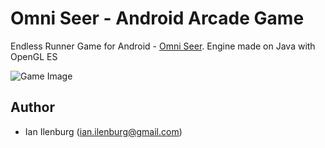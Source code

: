 # Omni Seer - Android Arcade Game
Endless Runner Game for Android - [Omni Seer](https://play.google.com/store/apps/details?id=com.lonewolf.lagom "Omni Seer on Google Play"). Engine made on Java with OpenGL ES

![Game Image](https://lh3.googleusercontent.com/mqxVNA0cg6_XwxA5vpnU42PTbLtACyrzqqzZNFlUYyx6B651ABasumMbostcTri7SRg=w1920-h938-rw)

## Author

- Ian Ilenburg (ian.ilenburg@gmail.com)